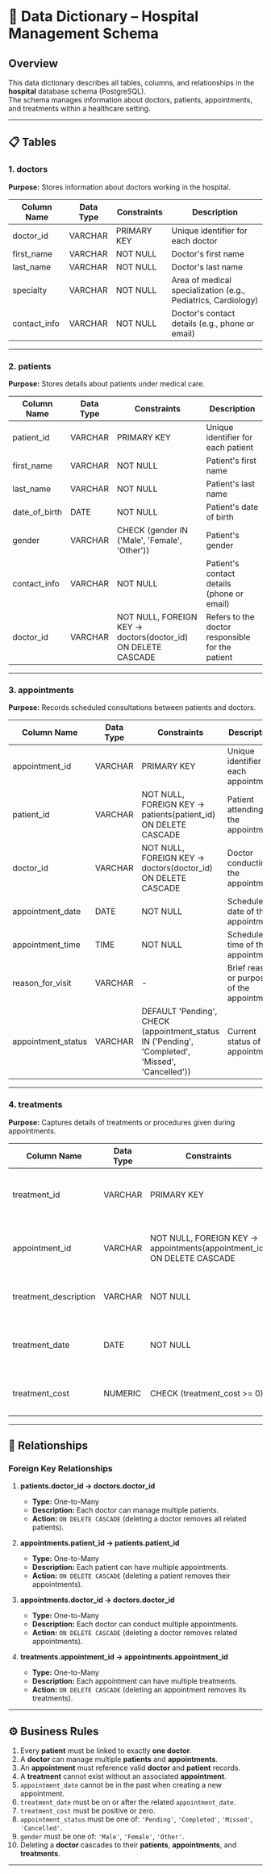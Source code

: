# 🏥 Data Dictionary – Hospital Management Schema

## Overview
This data dictionary describes all tables, columns, and relationships in the **hospital** database schema (PostgreSQL).  
The schema manages information about doctors, patients, appointments, and treatments within a healthcare setting.

---

## 📋 Tables

### 1. doctors
**Purpose:** Stores information about doctors working in the hospital.

| Column Name | Data Type | Constraints | Description |
|--------------|-----------|--------------|-------------|
| doctor_id | VARCHAR | PRIMARY KEY | Unique identifier for each doctor |
| first_name | VARCHAR | NOT NULL | Doctor's first name |
| last_name | VARCHAR | NOT NULL | Doctor's last name |
| specialty | VARCHAR | NOT NULL | Area of medical specialization (e.g., Pediatrics, Cardiology) |
| contact_info | VARCHAR | NOT NULL | Doctor's contact details (e.g., phone or email) |

---

### 2. patients
**Purpose:** Stores details about patients under medical care.

| Column Name | Data Type | Constraints | Description |
|--------------|-----------|--------------|-------------|
| patient_id | VARCHAR | PRIMARY KEY | Unique identifier for each patient |
| first_name | VARCHAR | NOT NULL | Patient's first name |
| last_name | VARCHAR | NOT NULL | Patient's last name |
| date_of_birth | DATE | NOT NULL | Patient's date of birth |
| gender | VARCHAR | CHECK (gender IN ('Male', 'Female', 'Other')) | Patient's gender |
| contact_info | VARCHAR | NOT NULL | Patient's contact details (phone or email) |
| doctor_id | VARCHAR | NOT NULL, FOREIGN KEY → doctors(doctor_id) ON DELETE CASCADE | Refers to the doctor responsible for the patient |

---

### 3. appointments
**Purpose:** Records scheduled consultations between patients and doctors.

| Column Name | Data Type | Constraints | Description |
|--------------|-----------|--------------|-------------|
| appointment_id | VARCHAR | PRIMARY KEY | Unique identifier for each appointment |
| patient_id | VARCHAR | NOT NULL, FOREIGN KEY → patients(patient_id) ON DELETE CASCADE | Patient attending the appointment |
| doctor_id | VARCHAR | NOT NULL, FOREIGN KEY → doctors(doctor_id) ON DELETE CASCADE | Doctor conducting the appointment |
| appointment_date | DATE | NOT NULL | Scheduled date of the appointment |
| appointment_time | TIME | NOT NULL | Scheduled time of the appointment |
| reason_for_visit | VARCHAR | - | Brief reason or purpose of the appointment |
| appointment_status | VARCHAR | DEFAULT 'Pending', CHECK (appointment_status IN ('Pending', 'Completed', 'Missed', 'Cancelled')) | Current status of the appointment |

---

### 4. treatments
**Purpose:** Captures details of treatments or procedures given during appointments.

| Column Name | Data Type | Constraints | Description |
|--------------|-----------|--------------|-------------|
| treatment_id | VARCHAR | PRIMARY KEY | Unique identifier for each treatment record |
| appointment_id | VARCHAR | NOT NULL, FOREIGN KEY → appointments(appointment_id) ON DELETE CASCADE | The appointment associated with this treatment |
| treatment_description | VARCHAR | NOT NULL | Description of the treatment or procedure |
| treatment_date | DATE | NOT NULL | Date when the treatment was administered |
| treatment_cost | NUMERIC | CHECK (treatment_cost >= 0) | Cost associated with the treatment |

---

## 🔗 Relationships

### Foreign Key Relationships

1. **patients.doctor_id → doctors.doctor_id**
   - **Type:** One-to-Many  
   - **Description:** Each doctor can manage multiple patients.  
   - **Action:** `ON DELETE CASCADE` (deleting a doctor removes all related patients).  

2. **appointments.patient_id → patients.patient_id**
   - **Type:** One-to-Many  
   - **Description:** Each patient can have multiple appointments.  
   - **Action:** `ON DELETE CASCADE` (deleting a patient removes their appointments).  

3. **appointments.doctor_id → doctors.doctor_id**
   - **Type:** One-to-Many  
   - **Description:** Each doctor can conduct multiple appointments.  
   - **Action:** `ON DELETE CASCADE` (deleting a doctor removes related appointments).  

4. **treatments.appointment_id → appointments.appointment_id**
   - **Type:** One-to-Many  
   - **Description:** Each appointment can have multiple treatments.  
   - **Action:** `ON DELETE CASCADE` (deleting an appointment removes its treatments).  

---

## ⚙️ Business Rules

1. Every **patient** must be linked to exactly **one doctor**.  
2. A **doctor** can manage multiple **patients** and **appointments**.  
3. An **appointment** must reference valid **doctor** and **patient** records.  
4. A **treatment** cannot exist without an associated **appointment**.  
5. `appointment_date` cannot be in the past when creating a new appointment.  
6. `treatment_date` must be on or after the related `appointment_date`.  
7. `treatment_cost` must be positive or zero.  
8. `appointment_status` must be one of: `'Pending'`, `'Completed'`, `'Missed'`, `'Cancelled'`.  
9. `gender` must be one of: `'Male'`, `'Female'`, `'Other'`.  
10. Deleting a **doctor** cascades to their **patients**, **appointments**, and **treatments**.

---


